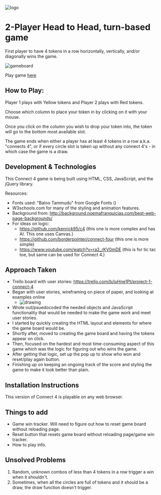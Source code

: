 ![logo](https://i.imgur.com/YjIiOM5.png)

# 2-Player Head to Head, turn-based game
First player to have 4 tokens in a row horizontally, vertically, and/or diagonally wins the game. 

![gameboard](https://i.imgur.com/E5r9ZeD.png)

Play game [here](https://andrewavina.github.io/project1-game-connect4/)

## How to Play:
Player 1 plays with Yellow tokens and Player 2 plays with Red tokens.

Choose which column to place your token in by clicking on it with your mouse. 

Once you click on the column you wish to drop your token into, the token will go to the bottom most available slot. 

The game ends when either a player has at least 4 tokens in a row a.k.a. "connects 4", or if every circle slot is taken up without any connect 4's - in which case the game is a draw. 


## Development & Technologies

This Connect 4 game is being built using HTML, CSS, JavaScript, and the jQuery library.

Resources:
- Fonts used: "Baloo Tammudu" from Google Fonts (<link href="https://fonts.googleapis.com/css?family=Baloo+Tammudu" rel="stylesheet">)
- W3schools.com for many of the styling and animation features.
- Background from: http://background.noemafranquicias.com/best-web-page-backgrounds/
- For ideas on logic:
  - https://github.com/kenrick95/c4 (this one is more complex and has AI. This one uses Canvas.)
  - https://github.com/borderpointer/connect-four (this one is more simple)
  - https://www.youtube.com/watch?v=ra2_rKV0mDE (this is for tic tac toe, but same can be used for Connect 4.)


## Approach Taken
- Trello board with user stories: https://trello.com/b/iuHne1Pt/project-1-connect-4
- Began with user stories, wireframing on piece of paper, and looking at examples online
  - ![drawing](https://i.imgur.com/nE9038Yb.jpg?2)
- Wrote out/psuedocoded the needed objects and JavaScript functionality that would be needed to make the game work and meet user stories.
- I started by quickly creating the HTML layout and elements for where the game board would be.
- Shortly after, moved to creating the game board and having the tokens appear on click.
- Then, focused on the hardest and most time-consuming aspect of this game which was the logic for figuring out who wins the game. 
- After getting that logic, set up the pop up to show who won and reset/play again button.
- Finishing up on keeping an ongoing track of the score and styling the game to make it look better than plain.


## Installation Instructions
This version of Connect 4 is playable on any web browser. 

## Things to add
- Game win tracker. Will need to figure out how to reset game board without reloading page. 
- Reset button that resets game board without reloading page/game win tracker.
- How to play info.

## Unsolved Problems
1. Random, unknown combos of less than 4 tokens in a row trigger a win when it shouldn't.
2. Sometimes, when all the circles are full of tokens and it should be a draw, the draw function doesn't trigger. 



